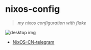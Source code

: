 # nixos-config

> *my nixos configuration with flake*

![desktop img](https://imgur.com/A52Ka2e.png)

- [NixOS-CN-telegram](https://github.com/nixos-cn/NixOS-CN-telegram)

